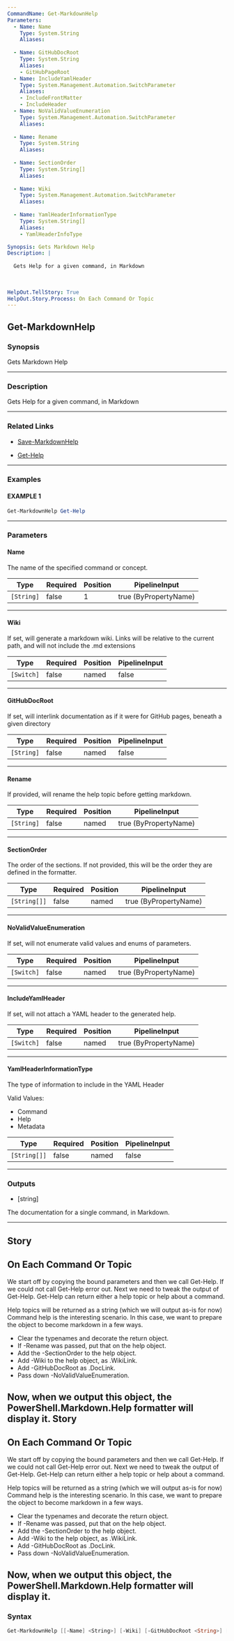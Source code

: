 ```yaml
---
CommandName: Get-MarkdownHelp
Parameters: 
  - Name: Name
    Type: System.String
    Aliases: 
    
  - Name: GitHubDocRoot
    Type: System.String
    Aliases: 
    - GitHubPageRoot
  - Name: IncludeYamlHeader
    Type: System.Management.Automation.SwitchParameter
    Aliases: 
    - IncludeFrontMatter
    - IncludeHeader
  - Name: NoValidValueEnumeration
    Type: System.Management.Automation.SwitchParameter
    Aliases: 
    
  - Name: Rename
    Type: System.String
    Aliases: 
    
  - Name: SectionOrder
    Type: System.String[]
    Aliases: 
    
  - Name: Wiki
    Type: System.Management.Automation.SwitchParameter
    Aliases: 
    
  - Name: YamlHeaderInformationType
    Type: System.String[]
    Aliases: 
    - YamlHeaderInfoType

Synopsis: Gets Markdown Help
Description: |
  
  Gets Help for a given command, in Markdown
  
  
  
HelpOut.TellStory: True
HelpOut.Story.Process: On Each Command Or Topic
---
```



Get-MarkdownHelp
----------------


### Synopsis
Gets Markdown Help

---


### Description

Gets Help for a given command, in Markdown

---


### Related Links
* [Save-MarkdownHelp](Save-MarkdownHelp.md)



* [Get-Help](https://docs.microsoft.com/powershell/module/Microsoft.PowerShell.Core/Get-Help)



---


### Examples
#### EXAMPLE 1
```PowerShell
Get-MarkdownHelp Get-Help
```

---


### Parameters
#### **Name**

The name of the specified command or concept.






|Type      |Required|Position|PipelineInput        |
|----------|--------|--------|---------------------|
|`[String]`|false   |1       |true (ByPropertyName)|



---
#### **Wiki**

If set, will generate a markdown wiki.  Links will be relative to the current path, and will not include the .md extensions






|Type      |Required|Position|PipelineInput|
|----------|--------|--------|-------------|
|`[Switch]`|false   |named   |false        |



---
#### **GitHubDocRoot**

If set, will interlink documentation as if it were for GitHub pages, beneath a given directory






|Type      |Required|Position|PipelineInput|
|----------|--------|--------|-------------|
|`[String]`|false   |named   |false        |



---
#### **Rename**

If provided, will rename the help topic before getting markdown.






|Type      |Required|Position|PipelineInput        |
|----------|--------|--------|---------------------|
|`[String]`|false   |named   |true (ByPropertyName)|



---
#### **SectionOrder**

The order of the sections.
If not provided, this will be the order they are defined in the formatter.






|Type        |Required|Position|PipelineInput        |
|------------|--------|--------|---------------------|
|`[String[]]`|false   |named   |true (ByPropertyName)|



---
#### **NoValidValueEnumeration**

If set, will not enumerate valid values and enums of parameters.






|Type      |Required|Position|PipelineInput        |
|----------|--------|--------|---------------------|
|`[Switch]`|false   |named   |true (ByPropertyName)|



---
#### **IncludeYamlHeader**

If set, will not attach a YAML header to the generated help.






|Type      |Required|Position|PipelineInput        |
|----------|--------|--------|---------------------|
|`[Switch]`|false   |named   |true (ByPropertyName)|



---
#### **YamlHeaderInformationType**

The type of information to include in the YAML Header



Valid Values:

* Command
* Help
* Metadata






|Type        |Required|Position|PipelineInput|
|------------|--------|--------|-------------|
|`[String[]]`|false   |named   |false        |



---


### Outputs
* [string]

The documentation for a single command, in Markdown.




---


Story
-----

## On Each Command Or Topic
 We start off by copying the bound parameters and then we call Get-Help.  If we could not call Get-Help error out.  Next we need to tweak the output of Get-Help.  Get-Help can return either a help topic or help about a command.

 Help topics will be returned as a string (which we will output as-is for now) Command help is the interesting scenario.  In this case, we want to prepare the object to become markdown in a few ways.  
* Clear the typenames and decorate the return object.  
* If -Rename was passed, put that on the help object.  
* Add the -SectionOrder to the help object.  
* Add -Wiki to the help object, as .WikiLink.  
* Add -GitHubDocRoot as .DocLink.  
* Pass down -NoValidValueEnumeration.

 Now, when we output this object, the PowerShell.Markdown.Help formatter will display it.
Story
-----

## On Each Command Or Topic
 We start off by copying the bound parameters and then we call Get-Help.  If we could not call Get-Help error out.  Next we need to tweak the output of Get-Help.  Get-Help can return either a help topic or help about a command.

 Help topics will be returned as a string (which we will output as-is for now) Command help is the interesting scenario.  In this case, we want to prepare the object to become markdown in a few ways.  
* Clear the typenames and decorate the return object.  
* If -Rename was passed, put that on the help object.  
* Add the -SectionOrder to the help object.  
* Add -Wiki to the help object, as .WikiLink.  
* Add -GitHubDocRoot as .DocLink.  
* Pass down -NoValidValueEnumeration.

 Now, when we output this object, the PowerShell.Markdown.Help formatter will display it.
---


### Syntax
```PowerShell
Get-MarkdownHelp [[-Name] <String>] [-Wiki] [-GitHubDocRoot <String>] [-Rename <String>] [-SectionOrder <String[]>] [-NoValidValueEnumeration] [-IncludeYamlHeader] [-YamlHeaderInformationType <String[]>] [<CommonParameters>]
```
